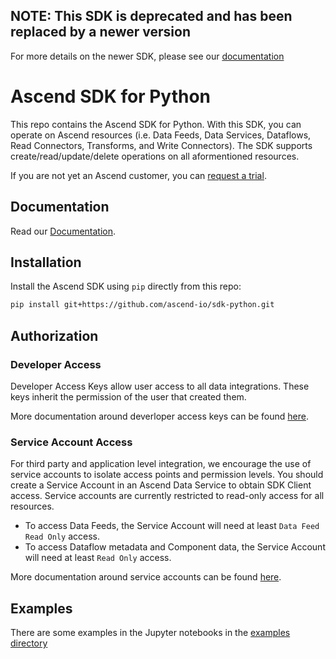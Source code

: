 ## NOTE: This SDK is deprecated and has been replaced by a newer version

For more details on the newer SDK, please see our [documentation](https://developer.ascend.io/docs/python-sdk)

# Ascend SDK for Python

This repo contains the Ascend SDK for Python.
With this SDK, you can operate on Ascend resources (i.e. Data Feeds, Data Services, Dataflows, Read Connectors, Transforms, and Write Connectors).
The SDK supports create/read/update/delete operations on all aformentioned resources.

If you are not yet an Ascend customer, you can [request a trial](https://www.ascend.io/get-started/).

## Documentation

Read our [Documentation](https://developer.ascend.io/reference).

## Installation

Install the Ascend SDK using `pip` directly from this repo:

```sh
pip install git+https://github.com/ascend-io/sdk-python.git
```

## Authorization

### Developer Access

Developer Access Keys allow user access to all data integrations.
These keys inherit the permission of the user that created them.

More documentation around deverloper access keys can be found [here](https://developer.ascend.io/docs/developer-keys).

### Service Account Access

For third party and application level integration, we encourage the use of service accounts to isolate access points and permission levels.
You should create a Service Account in an Ascend Data Service to obtain SDK Client access.
Service accounts are currently restricted to read-only access for all resources.

* To access Data Feeds, the Service Account will need at least `Data Feed Read Only` access.
* To access Dataflow metadata and Component data, the Service Account will need at least `Read Only` access.

More documentation around service accounts can be found [here](https://developer.ascend.io/docs/service-accounts).

## Examples

There are some examples in the Jupyter notebooks in the [examples directory](./examples)
